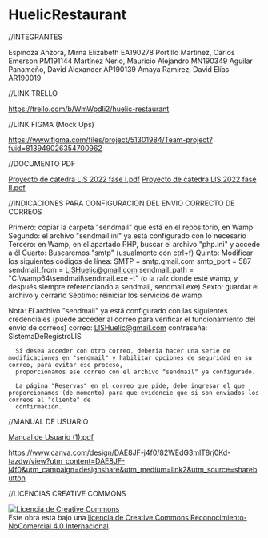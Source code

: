 # HuelicRestaurant

//INTEGRANTES

Espinoza Anzora, Mirna Elizabeth EA190278
Portillo Martínez, Carlos Emerson PM191144
Martínez Nerio, Mauricio Alejandro MN190349
Aguilar Panameño, David Alexander AP190139
Amaya Ramírez, David Elías AR190019


//LINK TRELLO

https://trello.com/b/WmWpdIi2/huelic-restaurant


//LINK FIGMA (Mock Ups)

https://www.figma.com/files/project/51301984/Team-project?fuid=813949026354700962


//DOCUMENTO PDF

[Proyecto de catedra LIS 2022 fase I.pdf](https://github.com/CarlosPortillo11/HuelicRestaurant/files/8357024/Proyecto.de.catedra.LIS.2022.fase.I.pdf)
[Proyecto de catedra LIS 2022 fase II.pdf](https://github.com/CarlosPortillo11/HuelicRestaurant/files/8648839/Proyecto.de.catedra.LIS.2022.fase.II.pdf)



//INDICACIONES PARA CONFIGURACION DEL ENVIO CORRECTO DE CORREOS

Primero: copiar la carpeta "sendmail" que está en el repositorio, en Wamp
Segundo: el archivo "sendmail.ini" ya está configurado con lo necesario
Tercero: en Wamp, en el apartado PHP, buscar el archivo "php.ini" y accede a él
Cuarto: Buscaremos "smtp" (usualmente con ctrl+f)
Quinto: Modificar los siguientes códigos de línea:
        SMTP = smtp.gmail.com
        smtp_port = 587
        sendmail_from = LISHuelic@gmail.com
        sendmail_path = "C:\wamp64\sendmail\sendmail.exe -t" (o la raíz donde esté wamp, y después siempre referenciando a sendmail, sendmail.exe)
Sexto: guardar el archivo y cerrarlo
Séptimo: reiniciar los servicios de wamp

Nota: El archivo "sendmail" ya está configurado con las siguientes credenciales (puede acceder al correo para verificar el funcionamiento del envío de correos)
      correo: LISHuelic@gmail.com
      contraseña: SistemaDeRegistroLIS
      
      Si desea acceder con otro correo, debería hacer una serie de modificaciones en "sendmail" y habilitar opciones de seguridad en su correo, para evitar ese proceso,
      proporcionamos ese correo con el archivo "sendmail" ya configurado.
      
      La página "Reservas" en el correo que pide, debe ingresar el que proporcionamos (de momento) para que evidencie que si son enviados los correos al "cliente" de 
      confirmación.
//MANUAL DE USUARIO

[Manual de Usuario (1).pdf](https://github.com/CarlosPortillo11/HuelicRestaurant/files/8649092/Manual.de.Usuario.1.pdf)


https://www.canva.com/design/DAE8JF-j4f0/82WEdG3mlT8rj0Kd-tazdw/view?utm_content=DAE8JF-j4f0&utm_campaign=designshare&utm_medium=link2&utm_source=sharebutton

//LICENCIAS CREATIVE COMMONS

<a rel="license" href="http://creativecommons.org/licenses/by-nc/4.0/"><img alt="Licencia de Creative Commons" style="border-width:0" src="https://i.creativecommons.org/l/by-nc/4.0/88x31.png" /></a><br />Este obra está bajo una <a rel="license" href="http://creativecommons.org/licenses/by-nc/4.0/">licencia de Creative Commons Reconocimiento-NoComercial 4.0 Internacional</a>.


